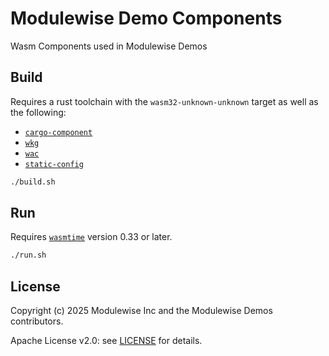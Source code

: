 # Modulewise Demo Components

Wasm Components used in Modulewise Demos

## Build

Requires a rust toolchain with the `wasm32-unknown-unknown` target as well as the following:
- [`cargo-component`](https://github.com/bytecodealliance/cargo-component)
- [`wkg`](https://github.com/bytecodealliance/wasm-pkg-tools)
- [`wac`](https://github.com/bytecodealliance/wac)
- [`static-config`](https://github.com/componentized/static-config)

```sh
./build.sh
```

## Run

Requires [`wasmtime`](https://github.com/bytecodealliance/wasmtime) version 0.33 or later.

```sh
./run.sh
```

## License

Copyright (c) 2025 Modulewise Inc and the Modulewise Demos contributors.

Apache License v2.0: see [LICENSE](./LICENSE) for details.

